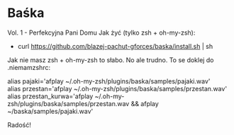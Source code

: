 # Baśka
Vol. 1 - Perfekcyjna Pani Domu
Jak żyć (tylko zsh + oh-my-zsh): 
* curl https://github.com/blazej-pachut-gforces/baska/install.sh | sh

Jak nie masz zsh + oh-my-zsh to słabo. No ale trudno. To se doklej do .niemamzshrc:

alias pajaki='afplay ~/.oh-my-zsh/plugins/baska/samples/pajaki.wav'<br/>
alias przestan='afplay ~/.oh-my-zsh/plugins/baska/samples/przestan.wav'<br/>
alias przestan_kurwa='afplay ~/.oh-my-zsh/plugins/baska/samples/przestan.wav && afplay ~/baska/samples/pajaki.wav'

Radość!
